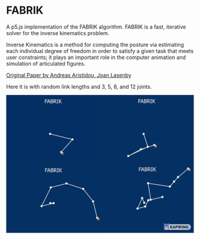 # FABRIK

A p5.js implementation of the FABRIK algorithm. 
FABRIK is a fast, iterative solver for the inverse kinematics problem.

Inverse Kinematics is a method for computing the posture via estimating each individual degree of freedom in order to satisfy a given task that meets user constraints; it plays an important role in the computer animation and
simulation of articulated figures.

[Original Paper by Andreas Aristidou, Joan Lasenby](http://andreasaristidou.com/publications/papers/FABRIK.pdf)

Here it is with random link lengths and 3, 5, 8, and 12 joints.

![Fabrik](fabrik.gif)
